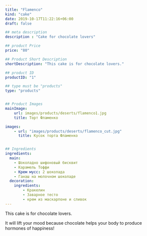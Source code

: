```yaml
---
title: "Flamenco"
kind: "cake"
date: 2019-10-17T11:22:16+06:00
draft: false

## meta description
description : "Cake for chocolate lovers"

## product Price
price: "80"

## Product Short Description
shortDescription: "This cake is for chocolate lovers."

## product ID
productID: "1"

## type must be "products"
type: "products"


## Product Images
mainImage:
    url: images/products/deserts/flamenco1.jpg
    title: Торт Фламенко

images:
    - url: "images/products/deserts/flamenco_cut.jpg"
      title: Кусок торта Фламенко


## Ingredients
ingredients:
  main:
    - Шоколадно шифоновый бисквит
    - Карамель Тоффи
    - Крем мусс: 2 шоколада
    - Ганаш на молочном шоколаде
  decoration:
    ingredients:
        - Кракелин
        - Заварное тесто
        - крем из маскарпоне и сливок
---
```


This cake is for chocolate lovers.

It will lift your mood because chocolate helps your body to produce hormones of happiness!
